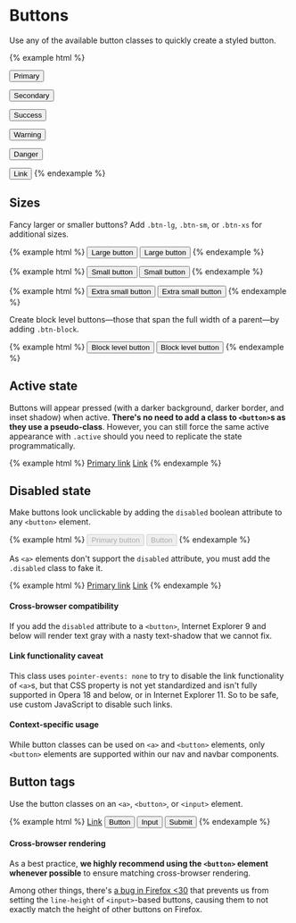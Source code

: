 <a id="buttons"></a>

# Buttons

Use any of the available button classes to quickly create a styled button.

{% example html %}
<!-- Provides extra visual weight and identifies the primary action in a set of buttons -->
<button type="button" class="btn btn-primary">Primary</button>

<!-- Secondary, outline button -->
<button type="button" class="btn btn-secondary">Secondary</button>

<!-- Indicates a successful or positive action -->
<button type="button" class="btn btn-success">Success</button>

<!-- Indicates caution should be taken with this action -->
<button type="button" class="btn btn-warning">Warning</button>

<!-- Indicates a dangerous or potentially negative action -->
<button type="button" class="btn btn-danger">Danger</button>

<!-- Deemphasize a button by making it look like a link while maintaining button behavior -->
<button type="button" class="btn btn-link">Link</button>
{% endexample %}



<a id="buttons-sizes"></a>

## Sizes

Fancy larger or smaller buttons? Add `.btn-lg`, `.btn-sm`, or `.btn-xs` for additional sizes.

{% example html %}
<button type="button" class="btn btn-primary btn-lg">Large button</button>
<button type="button" class="btn btn-secondary btn-lg">Large button</button>
{% endexample %}

{% example html %}
<button type="button" class="btn btn-primary btn-sm">Small button</button>
<button type="button" class="btn btn-secondary btn-sm">Small button</button>
{% endexample %}

{% example html %}
<button type="button" class="btn btn-primary btn-xs">Extra small button</button>
<button type="button" class="btn btn-secondary btn-xs">Extra small button</button>
{% endexample %}

Create block level buttons—those that span the full width of a parent—by adding `.btn-block`.

{% example html %}
<button type="button" class="btn btn-primary btn-lg btn-block">Block level button</button>
<button type="button" class="btn btn-secondary btn-lg btn-block">Block level button</button>
{% endexample %}



<a id="buttons-active"></a>

## Active state

Buttons will appear pressed (with a darker background, darker border, and inset shadow) when active. **There's no need to add a class to `<button>`s as they use a pseudo-class**. However, you can still force the same active appearance with `.active` should you need to replicate the state programmatically.

{% example html %}
<a href="#" class="btn btn-primary btn-lg active" role="button">Primary link</a>
<a href="#" class="btn btn-secondary btn-lg active" role="button">Link</a>
{% endexample %}



<a id="buttons-disabled"></a>

## Disabled state

Make buttons look unclickable by adding the `disabled` boolean attribute to any `<button>` element.

{% example html %}
<button type="button" class="btn btn-lg btn-primary" disabled>Primary button</button>
<button type="button" class="btn btn-secondary btn-lg" disabled>Button</button>
{% endexample %}

As `<a>` elements don't support the `disabled` attribute, you must add the `.disabled` class to fake it.

{% example html %}
<a href="#" class="btn btn-primary btn-lg disabled" role="button">Primary link</a>
<a href="#" class="btn btn-secondary btn-lg disabled" role="button">Link</a>
{% endexample %}

<div class="bs-callout bs-callout-warning">
  <h4>Cross-browser compatibility</h4>
  <p>If you add the <code>disabled</code> attribute to a <code>&lt;button&gt;</code>, Internet Explorer 9 and below will render text gray with a nasty text-shadow that we cannot fix.</p>
</div>

<div class="bs-callout bs-callout-warning">
  <h4>Link functionality caveat</h4>
  <p>This class uses <code>pointer-events: none</code> to try to disable the link functionality of <code>&lt;a&gt;</code>s, but that CSS property is not yet standardized and isn't fully supported in Opera 18 and below, or in Internet Explorer 11. So to be safe, use custom JavaScript to disable such links.</p>
</div>

<div class="bs-callout bs-callout-warning">
  <h4>Context-specific usage</h4>
  <p>While button classes can be used on <code>&lt;a&gt;</code> and <code>&lt;button&gt;</code> elements, only <code>&lt;button&gt;</code> elements are supported within our nav and navbar components.</p>
</div>



<a id="buttons-tags"></a>

## Button tags

Use the button classes on an `<a>`, `<button>`, or `<input>` element.

{% example html %}
<a class="btn btn-secondary" href="#" role="button">Link</a>
<button class="btn btn-secondary" type="submit">Button</button>
<input class="btn btn-secondary" type="button" value="Input">
<input class="btn btn-secondary" type="submit" value="Submit">
{% endexample %}


<div class="bs-callout bs-callout-warning">
  <h4>Cross-browser rendering</h4>
  <p>As a best practice, <strong>we highly recommend using the <code>&lt;button&gt;</code> element whenever possible</strong> to ensure matching cross-browser rendering.</p>
  <p>Among other things, there's <a href="https://bugzilla.mozilla.org/show_bug.cgi?id=697451">a bug in Firefox &lt;30</a> that prevents us from setting the <code>line-height</code> of <code>&lt;input&gt;</code>-based buttons, causing them to not exactly match the height of other buttons on Firefox.</p>
</div>
